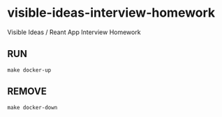 # visible-ideas-interview-homework
Visible Ideas / Reant App Interview Homework


## RUN 
    make docker-up

## REMOVE
    make docker-down
